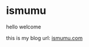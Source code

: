 # ismumu

hello welcome

this is my blog  url: <a href="http://ismumu.com" target="_blank">ismumu.com</a>